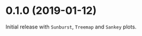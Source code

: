 0.1.0 (2019-01-12)
==================

Initial release with `Sunburst`, `Treemap` and `Sankey` plots.